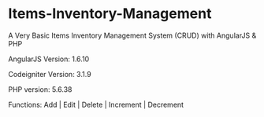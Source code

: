 # Items-Inventory-Management
A Very Basic Items Inventory Management System (CRUD) with AngularJS &amp; PHP

AngularJS Version: 1.6.10

Codeigniter Version: 3.1.9

PHP version: 5.6.38

Functions: Add | Edit | Delete | Increment | Decrement
